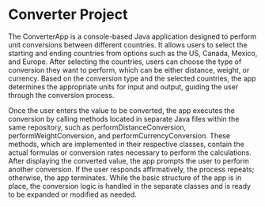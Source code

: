 # Converter Project

The ConverterApp is a console-based Java application designed to perform unit conversions between different countries. It allows users to select the starting and ending countries from options such as the US, Canada, Mexico, and Europe. After selecting the countries, users can choose the type of conversion they want to perform, which can be either distance, weight, or currency. Based on the conversion type and the selected countries, the app determines the appropriate units for input and output, guiding the user through the conversion process.

Once the user enters the value to be converted, the app executes the conversion by calling methods located in separate Java files within the same repository, such as performDistanceConversion, performWeightConversion, and performCurrencyConversion. These methods, which are implemented in their respective classes, contain the actual formulas or conversion rates necessary to perform the calculations. After displaying the converted value, the app prompts the user to perform another conversion. If the user responds affirmatively, the process repeats; otherwise, the app terminates. While the basic structure of the app is in place, the conversion logic is handled in the separate classes and is ready to be expanded or modified as needed.
